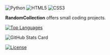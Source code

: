 ![Python](https://img.shields.io/badge/python-3670A0?style=for-the-badge&logo=python&logoColor=ffdd54)
![HTML5](https://img.shields.io/badge/html5-%23E34F26.svg?style=for-the-badge&logo=html5&logoColor=white)
![CSS3](https://img.shields.io/badge/css3-%231572B6.svg?style=for-the-badge&logo=css3&logoColor=white)

**RandomCollection** offers small coding projects.

[![Top Languages](https://github-readme-stats.vercel.app/api/top-langs/?username=RandomCollection&layout=compact&theme=radical)](https://github.com/RandomCollection/github-readme-stats)

![GitHub Stats Card](https://github-readme-stats.vercel.app/api?username=RandomCollection&show_icons=true&theme=radical)

[![License](https://img.shields.io/badge/License-MIT-brightgreen.svg)](https://opensource.org/licenses/MIT)
